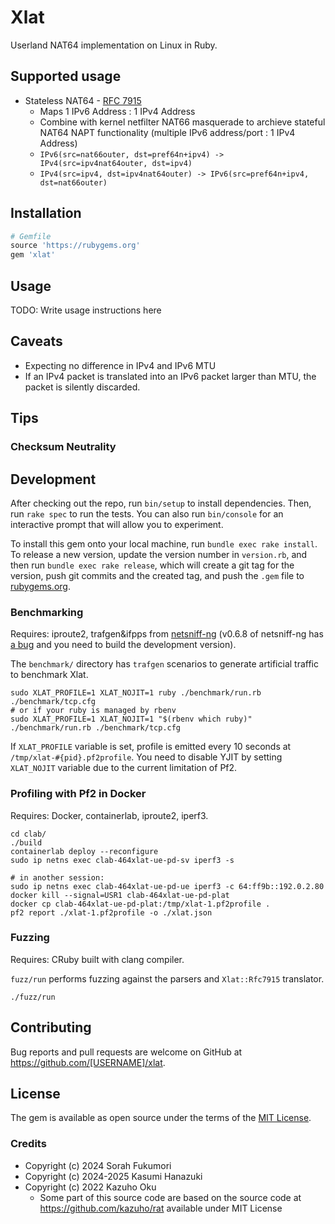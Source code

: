 # Xlat

Userland NAT64 implementation on Linux in Ruby.

## Supported usage

- Stateless NAT64 - [RFC 7915](https://datatracker.ietf.org/doc/rfc7915/)
  - Maps 1 IPv6 Address : 1 IPv4 Address
  - Combine with kernel netfilter NAT66 masquerade to archieve stateful NAT64 NAPT functionality (multiple IPv6 address/port : 1 IPv4 Address)
  - `IPv6(src=nat66outer, dst=pref64n+ipv4) -> IPv4(src=ipv4nat64outer, dst=ipv4)`
  - `IPv4(src=ipv4, dst=ipv4nat64outer) -> IPv6(src=pref64n+ipv4, dst=nat66outer)`

<!--
### Todo?

- Stateful NAT64  - [RFC 6146](https://datatracker.ietf.org/doc/rfc6146/)
  - Maps multiple IPv6 addresses and ports : IPv4 addresses and ports
-->

## Installation

```ruby
# Gemfile
source 'https://rubygems.org'
gem 'xlat'
```

## Usage

TODO: Write usage instructions here

## Caveats

- Expecting no difference in IPv4 and IPv6 MTU
- If an IPv4 packet is translated into an IPv6 packet larger than MTU, the packet is silently discarded.

## Tips

### Checksum Neutrality

## Development

After checking out the repo, run `bin/setup` to install dependencies. Then, run `rake spec` to run the tests. You can also run `bin/console` for an interactive prompt that will allow you to experiment.

To install this gem onto your local machine, run `bundle exec rake install`. To release a new version, update the version number in `version.rb`, and then run `bundle exec rake release`, which will create a git tag for the version, push git commits and the created tag, and push the `.gem` file to [rubygems.org](https://rubygems.org).

### Benchmarking

Requires: iproute2, trafgen&ifpps from [netsniff-ng](http://netsniff-ng.org/) (v0.6.8 of netsniff-ng has [a bug](https://github.com/netsniff-ng/netsniff-ng/pull/233) and you need to build the development version).

The `benchmark/` directory has `trafgen` scenarios to generate artificial traffic to benchmark Xlat.

```shell
sudo XLAT_PROFILE=1 XLAT_NOJIT=1 ruby ./benchmark/run.rb ./benchmark/tcp.cfg
# or if your ruby is managed by rbenv
sudo XLAT_PROFILE=1 XLAT_NOJIT=1 "$(rbenv which ruby)" ./benchmark/run.rb ./benchmark/tcp.cfg
```

If `XLAT_PROFILE` variable is set, profile is emitted every 10 seconds at `/tmp/xlat-#{pid}.pf2profile`. You need to disable YJIT by setting `XLAT_NOJIT` variable due to the current limitation of Pf2.

### Profiling with Pf2 in Docker

Requires: Docker, containerlab, iproute2, iperf3.

```shell
cd clab/
./build
containerlab deploy --reconfigure
sudo ip netns exec clab-464xlat-ue-pd-sv iperf3 -s

# in another session:
sudo ip netns exec clab-464xlat-ue-pd-ue iperf3 -c 64:ff9b::192.0.2.80
docker kill --signal=USR1 clab-464xlat-ue-pd-plat
docker cp clab-464xlat-ue-pd-plat:/tmp/xlat-1.pf2profile .
pf2 report ./xlat-1.pf2profile -o ./xlat.json
```

### Fuzzing

Requires: CRuby built with clang compiler.

`fuzz/run` performs fuzzing against the parsers and `Xlat::Rfc7915` translator.

```shell
./fuzz/run
```

## Contributing

Bug reports and pull requests are welcome on GitHub at https://github.com/[USERNAME]/xlat.

## License

The gem is available as open source under the terms of the [MIT License](https://opensource.org/licenses/MIT).

### Credits

- Copyright (c) 2024 Sorah Fukumori
- Copyright (c) 2024-2025 Kasumi Hanazuki
- Copyright (c) 2022 Kazuho Oku
  - Some part of this source code are based on the source code at https://github.com/kazuho/rat available under MIT License

